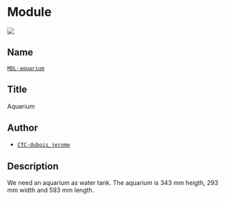 # Module
![](viewme.png)

## Name
[`MDL-aquarium`]()

## Title
Aquarium

## Author
* [`CTC-dubois_jerome`]()

## Description
We need an aquarium as water tank. The aquarium is 343 mm heigth, 293 mm width and 593 mm length.
